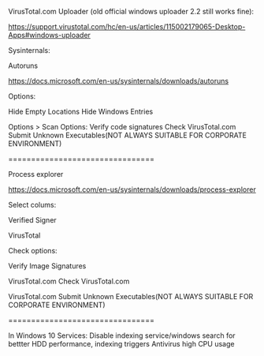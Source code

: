 VirusTotal.com Uploader (old official windows uploader 2.2 still works fine):

https://support.virustotal.com/hc/en-us/articles/115002179065-Desktop-Apps#windows-uploader

Sysinternals:

Autoruns

https://docs.microsoft.com/en-us/sysinternals/downloads/autoruns

Options:

Hide Empty Locations
Hide Windows Entries

Options > Scan Options:
Verify code signatures
Check VirusTotal.com
Submit Unknown Executables(NOT ALWAYS SUITABLE FOR CORPORATE ENVIRONMENT)

================================

Process explorer

https://docs.microsoft.com/en-us/sysinternals/downloads/process-explorer

Select colums:

Verified Signer

VirusTotal

Check options:

Verify Image Signatures

VirusTotal.com Check VirusTotal.com 

VirusTotal.com  Submit Unknown Executables(NOT ALWAYS SUITABLE FOR CORPORATE ENVIRONMENT)

================================

In Windows 10 Services: Disable indexing service/windows search for bettter HDD performance, indexing triggers Antivirus high CPU usage 
